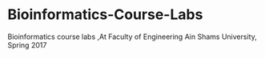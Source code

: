 # Bioinformatics-Course-Labs
Bioinformatics course labs ,At Faculty of Engineering Ain Shams University, Spring 2017
